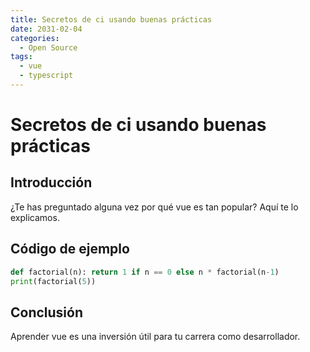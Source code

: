 ```yaml
---
title: Secretos de ci usando buenas prácticas
date: 2031-02-04
categories:
  - Open Source
tags:
  - vue
  - typescript
---
```


# Secretos de ci usando buenas prácticas

## Introducción

¿Te has preguntado alguna vez por qué vue es tan popular? Aquí te lo explicamos.

## Código de ejemplo

```python
def factorial(n): return 1 if n == 0 else n * factorial(n-1)
print(factorial(5))
```

## Conclusión

Aprender vue es una inversión útil para tu carrera como desarrollador.